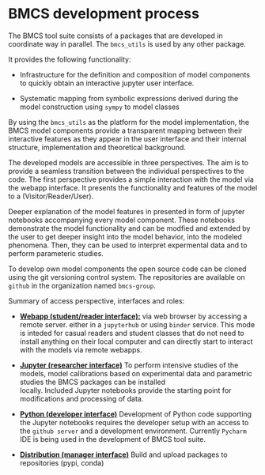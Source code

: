 
# BMCS development process

The BMCS tool suite consists of a packages
that are developed in coordinate way in parallel.
The  `bmcs_utils` is used by any other package.

It provides the following functionality:

 - Infrastructure for the definition and composition 
   of model components to quickly obtain an interactive 
   jupyter user interface.
   
 - Systematic mapping from symbolic expressions
   derived during the model construction using `sympy`
   to model classes
   
By using the `bmcs_utils` as the platform for the model
implementation, the BMCS model components provide 
a transparent mapping between their interactive features
as they appear in the user interface and their internal 
structure, implementation and theoretical background.

The developed models are accessible in three perspectives.
The aim is to provide a seamless transition between the 
individual perspectives to the code. The first perspective
 provides a simple interaction with the model 
via the webapp interface. It presents the functionality and 
features of the model to a (Visitor/Reader/User). 

Deeper explanation of the model features in presented in
form of jupyter notebooks accompanying every 
model component. These notebooks demonstrate the model
functionality and  can be modfied and extended by the 
user to get deeper insight into the model behavior, into the 
modeled phenomena. Then, they can be used to interpret
expermental data and to perform parameteric studies.

To develop own model components the open source code can be
cloned using the git versioning control system. The repositories
are available on `github` in the organization 
named `bmcs-group`. 

Summary of access perspective, interfaces and roles:

 - [**Webapp (student/reader interface):**](webapp_access.md) via web browser by accessing a remote server.
   either in a `jupyterhub` or using  `binder` service. This
   mode is inteded for casual readers and student classes 
   that do not need to install anything on their local computer 
   and can directly start to interact with the models via 
   remote webapps.
   
 - [**Jupyter (researcher interface)**](jupyter_access.md) To perform intensive studies of the models, 
   model calibrations based on experimental data and 
   parametric studies the BMCS packages can be installed  
   locally. Included Jupyter notebooks provide the starting 
   point for modifications and processing of data.
   
 - [**Python (developer interface)**](python_access.md) Development of Python code supporting the 
   Jupyter notebooks requires the developer setup with an access
   to the `github server` and a development environment. Currently
   `Pycharm` IDE is being used in the development 
   of BMCS tool suite.

 - [**Distribution (manager interface)**](distribution.md) 
   Build and upload packages to repositories 
   (pypi, conda)
